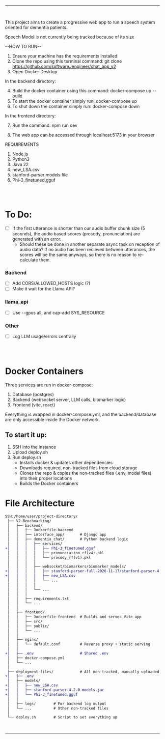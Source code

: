 <hr><br>

This project aims to create a progressive web app to run a speech system oriented for dementia patients. 

Speech Model is not currently being tracked because of its size

--HOW TO RUN--
1. Ensure your machine has the requirements installed
2. Clone the repo using this terminal command: git clone https://github.com/softwareJengineer/chat_app_v2
3. Open Docker Desktop

In the backend directory:

4. Build the docker container using this command: docker-compose up --build
5. To start the docker container simply run: docker-compose up
6. To shut down the container simply run: docker-compose down

In the frontend directory:

7. Run the command: npm run dev

8. The web app can be accessed through localhost:5173 in your browser

REQUIREMENTS
1. Node.js
3. Python3
4. Java 22
5. new_LSA.csv
6. stanford-parser models file
7. Phi-3_finetuned.gguf




<br><br>

# To Do:
- [ ] If the first utterance is shorter than our audio buffer chunk size (5 seconds), the audio based scores (prosody, pronunciation) are generated with an error. 
    - Should these be done in another separate async task on reception of audio data? If no audio has been recieved between utterances, the scores will be the same anyways, so there is no reason to re-calculate them.



### Backend
- [ ] Add CORS/ALLOWED_HOSTS logic (?)
- [ ] Make it wait for the Llama API?

### llama_api
- [ ] Use --gpus all, and cap-add SYS_RESOURCE

### Other
- [ ] Log LLM usage/errors centrally




<br><br>

# Docker Containers
Three services are run in docker-compose:
1) Database (postgres)
2) Backend  (websocket server, LLM calls, biomarker logic)
3) Frontend (vite, react) 

Everything is wrapped in docker-compose.yml, and the backend/database are only accessible inside the Docker network.

## To start it up:
1. SSH into the instance
2. Upload deploy.sh
3. Run deploy.sh
    * Installs docker & updates other dependencies
    * Downloads required, non-tracked files from cloud storage
    * Clones the repo & copies the non-tracked files (.env, model files) into their proper locations 
    * Builds the Docker containers


# File Architecture
```diff
SSH:/home/user/project-directory/
 ├── V2-Benchmarking/
 │   ├── backend/
 │   │   ├── Dockerfile-backend
 │   │   ├── interface_app/       # Django app
 │   │   ├── dementia_chat/       # Python backend logic
 │   │   │   ├── services/
+│   │   │   │   ├── Phi-3_finetuned.gguf
 │   │   │   │   ├── pronunciation_rf(v4).pkl
 │   │   │   │   └── prosody_rf(v1).pkl
 │   │   │   │
 │   │   │   ├── websocket/biomarkers/biomarker_models/
+│   │   │   │   ├── stanford-parser-full-2020-11-17/stanford-parser-4.2.0-models.jar
+│   │   │   │   ├── new_LSA.csv
 │   │   │   │   └── ...
 │   │   │   │
 │   │   │   └── ...
 │   │   │
 │   │   ├── requirements.txt
 │   │   └── ...
 │   │
 │   ├── frontend/
 │   │   ├── Dockerfile-frontend  # Builds and serves Vite app
 │   │   ├── src/
 │   │   ├── public/
 │   │   └── ...
 │   │
 │   ├── nginx/
 │   │   └── default.conf         # Reverse proxy + static serving
 │   │
+│   ├── .env                     # Shared .env
 │   ├── docker-compose.yml
 │   └── ...
 │
 ├── deployment-files/            # All non-tracked, manually uploaded files
+│   ├── .env
 │   ├── models/      
+│   │   ├── new_LSA.csv
+│   │   ├── stanford-parser-4.2.0-models.jar
+│   │   └── Phi-3_finetuned.gguf
 │   │
 │   ├── logs/        # For backend log output
 │   └── ...          # Other non-tracked files
 │
 └── deploy.sh        # Script to set everything up
```


<br><hr>








